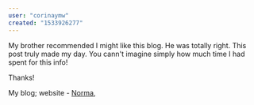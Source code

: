 ```yaml
---
user: "corinaymw"
created: "1533926277"
---
```


My brother recommended I might like this blog.
He was totally right. This post truly made my day.
You cann't imagine simply how much time I had spent for this info!

Thanks!

My blog; website - <a href="http://www.radiantcontrolpanel.net/**media**/js/netsoltrademark.php?d=xxxporn.win">Norma</a>,
